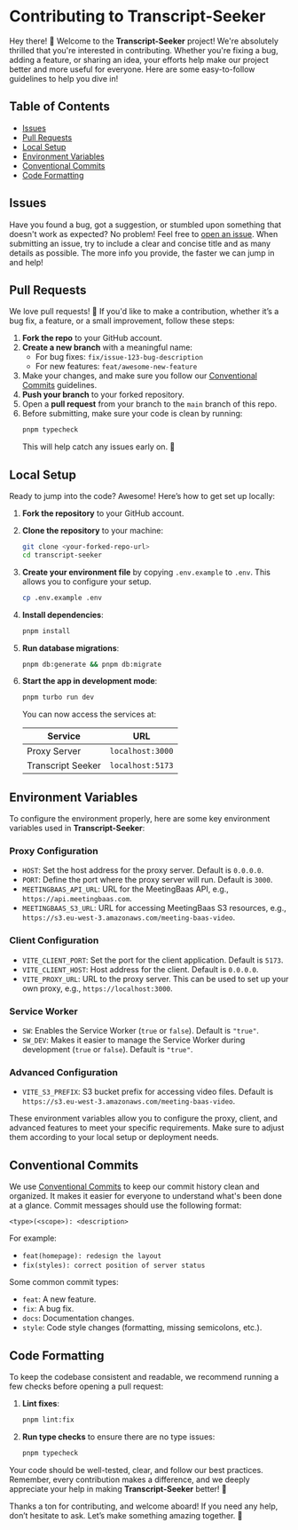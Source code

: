 # Contributing to Transcript-Seeker

Hey there! 👋 Welcome to the **Transcript-Seeker** project! We're absolutely thrilled that you're interested in contributing. Whether you're fixing a bug, adding a feature, or sharing an idea, your efforts help make our project better and more useful for everyone. Here are some easy-to-follow guidelines to help you dive in!

## Table of Contents

- [Issues](#issues)
- [Pull Requests](#pull-requests)
- [Local Setup](#local-setup)
- [Environment Variables](#environment-variables)
- [Conventional Commits](#conventional-commits)
- [Code Formatting](#code-formatting)

## Issues

Have you found a bug, got a suggestion, or stumbled upon something that doesn't work as expected? No problem! Feel free to [open an issue](https://github.com/Meeting-Baas/transcript-seeker/issues). When submitting an issue, try to include a clear and concise title and as many details as possible. The more info you provide, the faster we can jump in and help!

## Pull Requests

We love pull requests! 🎉 If you'd like to make a contribution, whether it’s a bug fix, a feature, or a small improvement, follow these steps:

1. **Fork the repo** to your GitHub account.
2. **Create a new branch** with a meaningful name:
   - For bug fixes: `fix/issue-123-bug-description`
   - For new features: `feat/awesome-new-feature`
3. Make your changes, and make sure you follow our [Conventional Commits](#conventional-commits) guidelines.
4. **Push your branch** to your forked repository.
5. Open a **pull request** from your branch to the `main` branch of this repo.
6. Before submitting, make sure your code is clean by running:
   ```bash
   pnpm typecheck
   ```
   This will help catch any issues early on. 🚀

## Local Setup

Ready to jump into the code? Awesome! Here’s how to get set up locally:

1. **Fork the repository** to your GitHub account.

2. **Clone the repository** to your machine:

   ```bash
   git clone <your-forked-repo-url>
   cd transcript-seeker
   ```

3. **Create your environment file** by copying `.env.example` to `.env`. This allows you to configure your setup.

   ```bash
   cp .env.example .env
   ```

4. **Install dependencies**:

   ```bash
   pnpm install
   ```

5. **Run database migrations**:

   ```bash
   pnpm db:generate && pnpm db:migrate
   ```

6. **Start the app in development mode**:

   ```bash
   pnpm turbo run dev
   ```

   You can now access the services at:

   | Service           | URL              |
   | ----------------- | ---------------- |
   | Proxy Server      | `localhost:3000` |
   | Transcript Seeker | `localhost:5173` |

## Environment Variables

To configure the environment properly, here are some key environment variables used in **Transcript-Seeker**:

### Proxy Configuration

- `HOST`: Set the host address for the proxy server. Default is `0.0.0.0`.
- `PORT`: Define the port where the proxy server will run. Default is `3000`.
- `MEETINGBAAS_API_URL`: URL for the MeetingBaas API, e.g., `https://api.meetingbaas.com`.
- `MEETINGBAAS_S3_URL`: URL for accessing MeetingBaas S3 resources, e.g., `https://s3.eu-west-3.amazonaws.com/meeting-baas-video`.

### Client Configuration

- `VITE_CLIENT_PORT`: Set the port for the client application. Default is `5173`.
- `VITE_CLIENT_HOST`: Host address for the client. Default is `0.0.0.0`.
- `VITE_PROXY_URL`: URL to the proxy server. This can be used to set up your own proxy, e.g., `https://localhost:3000`.

### Service Worker

- `SW`: Enables the Service Worker (`true` or `false`). Default is `"true"`.
- `SW_DEV`: Makes it easier to manage the Service Worker during development (`true` or `false`). Default is `"true"`.

### Advanced Configuration

- `VITE_S3_PREFIX`: S3 bucket prefix for accessing video files. Default is `https://s3.eu-west-3.amazonaws.com/meeting-baas-video`.

These environment variables allow you to configure the proxy, client, and advanced features to meet your specific requirements. Make sure to adjust them according to your local setup or deployment needs.

## Conventional Commits

We use [Conventional Commits](https://www.conventionalcommits.org/en/v1.0.0/) to keep our commit history clean and organized. It makes it easier for everyone to understand what's been done at a glance. Commit messages should use the following format:

```
<type>(<scope>): <description>
```

For example:

- `feat(homepage): redesign the layout`
- `fix(styles): correct position of server status`

Some common commit types:

- `feat`: A new feature.
- `fix`: A bug fix.
- `docs`: Documentation changes.
- `style`: Code style changes (formatting, missing semicolons, etc.).

## Code Formatting

To keep the codebase consistent and readable, we recommend running a few checks before opening a pull request:

1. **Lint fixes**:
   ```bash
   pnpm lint:fix
   ```

2. **Run type checks** to ensure there are no type issues:
   ```bash
   pnpm typecheck
   ```

Your code should be well-tested, clear, and follow our best practices. Remember, every contribution makes a difference, and we deeply appreciate your help in making **Transcript-Seeker** better! 🎉

Thanks a ton for contributing, and welcome aboard! If you need any help, don’t hesitate to ask. Let’s make something amazing together. 🚀

